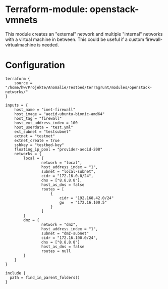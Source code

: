 # Terraform-module: openstack-vmnets

This module creates an "external" network and multiple "internal" networks with a virtual machine in between. This
could be useful if a custom firewall-virtualmachine is needed.

# Configuration


```
terraform {
    source = "/home/hw/Projekte/Anomalie/Testbed/terragrunt/modules/openstack-networks/"
}

inputs = {
    host_name = "inet-firewall"
    host_image = "aecid-ubuntu-bionic-amd64"
    host_tag = "firewall"
    host_ext_address_index = 100
    host_userdata = "test.yml"
    ext_subnet = "testsubnet"
    extnet = "testnet"
    extnet_create = true
    sshkey = "testbed-key"
    floating_ip_pool = "provider-aecid-208"
    networks = {
        local = {
                network = "local",
                host_address_index = "1",
                subnet = "local-subnet",
                cidr = "172.16.0.0/24",
                dns = ["8.8.8.8"],
                host_as_dns = false
                routes = [
                    {
                        cidr = "192.168.42.0/24"
                        gw   = "172.16.100.5"
                    }
                ]
        }
        dmz = {
                network = "dmz",
                host_address_index = "1",
                subnet = "dmz-subnet"
                cidr = "172.16.100.0/24",
                dns = ["8.8.8.8"]
                host_as_dns = false
                routes = null
        }
    }
}

include {
  path = find_in_parent_folders()
}
```
